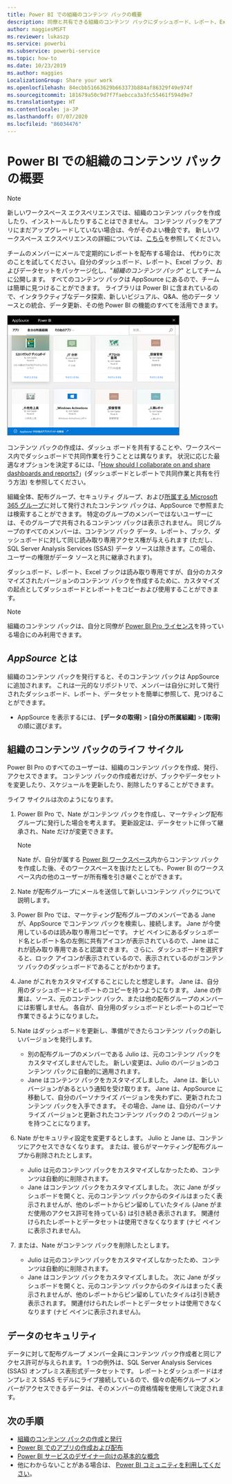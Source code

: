 ```yaml
---
title: Power BI での組織のコンテンツ パックの概要
description: 同僚と共有できる組織のコンテンツ パックにダッシュボード、レポート、Excel ブック、データセットをパッケージ化する方法について説明します。
author: maggiesMSFT
ms.reviewer: lukaszp
ms.service: powerbi
ms.subservice: powerbi-service
ms.topic: how-to
ms.date: 10/23/2019
ms.author: maggies
LocalizationGroup: Share your work
ms.openlocfilehash: 84ecbb51663629b663373b884af86329f49e974f
ms.sourcegitcommit: 181679a50c9d7f7faebcca3a3fc55461f594d9e7
ms.translationtype: HT
ms.contentlocale: ja-JP
ms.lasthandoff: 07/07/2020
ms.locfileid: "86034476"
---
```

# <a name="intro-to-organizational-content-packs-in-power-bi"></a>Power BI での組織のコンテンツ パックの概要
> [!NOTE]
> 新しいワークスペース エクスペリエンスでは、組織のコンテンツ パックを作成したり、インストールしたりすることはできません。 コンテンツ パックをアプリにまだアップグレードしていない場合は、今がそのよい機会です。 新しいワークスペース エクスペリエンスの詳細については、[こちら](service-create-the-new-workspaces.md)を参照してください。
> 

チームのメンバーにメールで定期的にレポートを配布する場合は、 代わりに次のことを試してください。自分のダッシュボード、レポート、Excel ブック、およびデータセットをパッケージ化し、"*組織のコンテンツ パック*" としてチームに公開します。 すべてのコンテンツ パックは AppSource にあるので、チームは簡単に見つけることができます。 ライブラリは Power BI に含まれているので、インタラクティブなデータ探索、新しいビジュアル、Q&A、他のデータ ソースとの統合、データ更新、その他 Power BI の機能のすべてを活用できます。

![組織のコンテンツ パックを表示するダッシュボードのスクリーンショット。](media/service-organizational-content-pack-introduction/power-bi-org-content-packs.png)

コンテンツ パックの作成は、ダッシュ ボードを共有することや、ワークスペース内でダッシュボードで共同作業を行うこととは異なります。 状況に応じた最適なオプションを決定するには、「[How should I collaborate on and share dashboards and reports?](service-how-to-collaborate-distribute-dashboards-reports.md)」(ダッシュボードとレポートで共同作業と共有を行う方法) を参照してください。 

組織全体、配布グループ、セキュリティ グループ、および[所属する Microsoft 365 グループ](https://support.office.com/article/Create-a-group-in-Office-365-7124dc4c-1de9-40d4-b096-e8add19209e9)に対して発行されたコンテンツ パックは、AppSource で参照または検索することができます。 特定のグループのメンバーではないユーザーには、そのグループで共有されるコンテンツ パックは表示されません。 同じグループのすべてのメンバーは、コンテンツ パック データ、レポート、ブック、ダッシュボードに対して同じ読み取り専用アクセス権が与えられます (ただし、SQL Server Analysis Services (SSAS) データ ソースは除きます。この場合、ユーザーの権限がデータ ソースと共に継承されます)。

ダッシュボード、レポート、Excel ブックは読み取り専用ですが、自分のカスタマイズされたバージョンのコンテンツ パックを作成するために、カスタマイズの起点としてダッシュボードとレポートをコピーおよび使用することができます。

> [!NOTE]
> 組織のコンテンツ パックは、自分と同僚が [Power BI Pro ライセンス](../fundamentals/service-features-license-type.md)を持っている場合にのみ利用できます。
> 
> 

## <a name="what-is-appsource"></a>*AppSource* とは
組織のコンテンツ パックを発行すると、そのコンテンツ パックは AppSource に追加されます。  これは一元的なリポジトリで、メンバーは自分に対して発行されたダッシュボード、レポート、データセットを簡単に参照して、見つけることができます。  

* AppSource を表示するには、 **[データの取得]**  >  **[自分の所属組織]**  >  **[取得]** の順に選びます。

## <a name="the-life-cycle-of-an-organizational-content-pack"></a>組織のコンテンツ パックのライフ サイクル
Power BI Pro のすべてのユーザーは、組織のコンテンツ パックを作成、発行、アクセスできます。 コンテンツ パックの作成者だけが、ブックやデータセットを変更したり、スケジュールを更新したり、削除したりすることができます。

ライフ サイクルは次のようになります。

1. Power BI Pro で、Nate がコンテンツ パックを作成し、マーケティング配布グループに発行した場合を考えます。 更新設定は、データセットに伴って継承され、Nate だけが変更できます。
   
   > [!NOTE]
   > Nate が、自分が属する [Power BI ワークスペース](service-create-distribute-apps.md)内からコンテンツ パックを作成した後、そのワークスペースを抜けたとしても、Power BI のワークスペース内の他のユーザーが所有権を引き継ぐことができます。
   > 
   > 
2. Nate が配布グループにメールを送信して新しいコンテンツ パックについて説明します。
3. Power BI Pro では、マーケティング配布グループのメンバーである Jane が、AppSource でコンテンツ パックを検索し、接続します。 Jane が今使用しているのは読み取り専用コピーです。 ナビ ペインにあるダッシュボード名とレポート名の左側に共有アイコンが表示されているので、Jane はこれが読み取り専用であると認識できます。 さらに、ダッシュボードを選択すると、ロック アイコンが表示されているので、表示されているのがコンテンツ パックのダッシュボードであることがわかります。 
4. Jane がこれをカスタマイズすることにしたと想定します。 Jane は、自分用のダッシュボードとレポートのコピーを持つようになります。 Jane の作業は、ソース、元のコンテンツ パック、または他の配布グループのメンバーには影響しません。 各自が、自分用のダッシュボードとレポートのコピーで作業できるようになりました。
5. Nate はダッシュボードを更新し、準備ができたらコンテンツ パックの新しいバージョンを発行します。
   
   * 別の配布グループのメンバーである Julio は、元のコンテンツ パックをカスタマイズしませんでした。 新しい変更は、Julio のバージョンのコンテンツ パックに自動的に適用されます。  
   * Jane はコンテンツ パックをカスタマイズしました。 Jane は、新しいバージョンがあるという通知を受け取ります。  Jane は、AppSource に移動して、自分のパーソナライズ バージョンを失わずに、更新されたコンテンツ パックを入手できます。 その場合、Jane は、自分のパーソナライズ バージョンと更新されたコンテンツ パックの 2 つのバージョンを持つことになります。
6. Nate がセキュリティ設定を変更するとします。 Julio と Jane は、コンテンツにアクセスできなくなります。 または、彼らがマーケティング配布グループから削除されたとします。
   
   * Julio は元のコンテンツ パックをカスタマイズしなかったため、コンテンツは自動的に削除されます。 
   * Jane はコンテンツ パックをカスタマイズしました。 次に Jane がダッシュボードを開くと、元のコンテンツ パックからのタイルはまったく表示されませんが、他のレポートからピン留めしていたタイル (Jane がまだ使用のアクセス許可を持っている) は引き続き表示されます。 関連付けられたレポートとデータセットは使用できなくなります (ナビ ペインに表示されません)。
7. または、Nate がコンテンツ パックを削除したとします。
   
   * Julio は元のコンテンツ パックをカスタマイズしなかったため、コンテンツは自動的に削除されます。 
   * Jane はコンテンツ パックをカスタマイズしました。 次に Jane がダッシュボードを開くと、元のコンテンツ パックからのタイルはまったく表示されませんが、他のレポートからピン留めしていたタイルは引き続き表示されます。 関連付けられたレポートとデータセットは使用できなくなります (ナビ ペインに表示されません)。

## <a name="data-security"></a>データのセキュリティ
データに対して配布グループ メンバー全員にコンテンツ パック作成者と同じアクセス許可が与えられます。 1 つの例外は、SQL Server Analysis Services (SSAS) オンプレミス表形式データセットです。 レポートとダッシュボードはオンプレミス SSAS モデルにライブ接続しているので、個々の配布グループ メンバーがアクセスできるデータは、そのメンバーの資格情報を使用して決定されます。

## <a name="next-steps"></a>次の手順
* [組織のコンテンツ パックの作成と発行](service-organizational-content-pack-create-and-publish.md)
* [Power BI でのアプリの作成および配布](service-create-distribute-apps.md) 
* [Power BI サービスのデザイナー向けの基本的な概念](../fundamentals/service-basic-concepts.md)
* 他にわからないことがある場合は、 [Power BI コミュニティを利用してください](https://community.powerbi.com/)。
